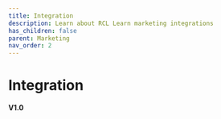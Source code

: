 ```yaml
---
title: Integration
description: Learn about RCL Learn marketing integrations
has_children: false
parent: Marketing
nav_order: 2
---
```


# Integration
**V1.0**